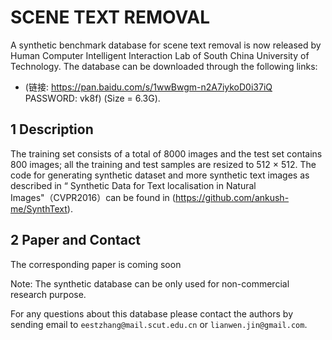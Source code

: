 # SCENE TEXT REMOVAL

A synthetic benchmark database for scene text removal is now released by Human Computer Intelligent Interaction Lab of South China University of Technology. The database can be downloaded through the following links:
* (链接: https://pan.baidu.com/s/1wwBwgm-n2A7iykoD0i37iQ PASSWORD: vk8f) (Size = 6.3G).

## 1 Description

The training set consists of a total of 8000 images and the test set contains 800 images; all the training and test samples are resized to 512 × 512. The code for generating synthetic dataset and more synthetic text images as described in “ Synthetic Data for Text localisation in Natural Images"（CVPR2016）can be found in (https://github.com/ankush-me/SynthText).

## 2 Paper and Contact

The corresponding paper is coming soon

Note: The synthetic database can be only used for non-commercial research purpose. 

For any questions about this database please contact the authors by sending email to `eestzhang@mail.scut.edu.cn` or `lianwen.jin@gmail.com`.
